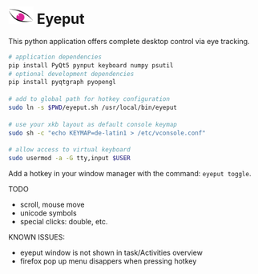 # <img src="./eyeput.png" alt="drawing" width="50"/> Eyeput

This python application offers complete desktop control via eye tracking.

```sh
# application dependencies
pip install PyQt5 pynput keyboard numpy psutil
# optional development dependencies
pip install pyqtgraph pyopengl

# add to global path for hotkey configuration
sudo ln -s $PWD/eyeput.sh /usr/local/bin/eyeput

# use your xkb layout as default console keymap
sudo sh -c "echo KEYMAP=de-latin1 > /etc/vconsole.conf"

# allow access to virtual keyboard
sudo usermod -a -G tty,input $USER
```

Add a hotkey in your window manager with the command: `eyeput toggle`.

TODO

- scroll, mouse move
- unicode symbols
- special clicks: double, etc.

KNOWN ISSUES:

- eyeput window is not shown in task/Activities overview
- firefox pop up menu disappers when pressing hotkey
